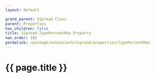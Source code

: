 ```yaml
---
layout: default

grand_parent: SSpread Class
parent: Properties
has_children: false
title: SSpread.TypePercentMax Property
nav_order: 192
permalink: /package/extension5/sspread/properties/TypePercentMax
---
```

# {{ page.title }}